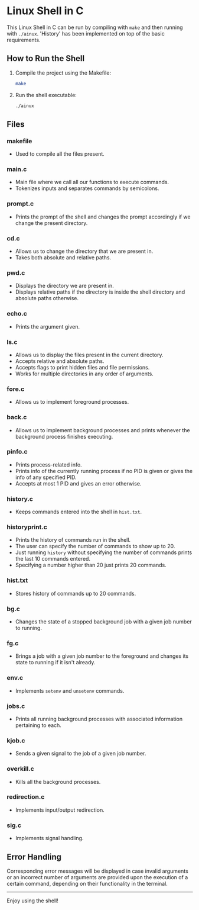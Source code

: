 # Linux Shell in C

This Linux Shell in C can be run by compiling with `make` and then running with `./ainux`. 'History' has been implemented on top of the basic requirements.

## How to Run the Shell

1. Compile the project using the Makefile:
    ```bash
    make
    ```
2. Run the shell executable:
    ```bash
    ./ainux
    ```

## Files

### makefile
- Used to compile all the files present.

### main.c
- Main file where we call all our functions to execute commands.
- Tokenizes inputs and separates commands by semicolons.

### prompt.c
- Prints the prompt of the shell and changes the prompt accordingly if we change the present directory.

### cd.c
- Allows us to change the directory that we are present in.
- Takes both absolute and relative paths.

### pwd.c
- Displays the directory we are present in.
- Displays relative paths if the directory is inside the shell directory and absolute paths otherwise.

### echo.c
- Prints the argument given.

### ls.c
- Allows us to display the files present in the current directory.
- Accepts relative and absolute paths.
- Accepts flags to print hidden files and file permissions.
- Works for multiple directories in any order of arguments.

### fore.c
- Allows us to implement foreground processes.

### back.c
- Allows us to implement background processes and prints whenever the background process finishes executing.

### pinfo.c
- Prints process-related info.
- Prints info of the currently running process if no PID is given or gives the info of any specified PID.
- Accepts at most 1 PID and gives an error otherwise.

### history.c
- Keeps commands entered into the shell in `hist.txt`.

### historyprint.c
- Prints the history of commands run in the shell.
- The user can specify the number of commands to show up to 20.
- Just running `history` without specifying the number of commands prints the last 10 commands entered.
- Specifying a number higher than 20 just prints 20 commands.

### hist.txt
- Stores history of commands up to 20 commands.

### bg.c
- Changes the state of a stopped background job with a given job number to running.

### fg.c
- Brings a job with a given job number to the foreground and changes its state to running if it isn't already.

### env.c
- Implements `setenv` and `unsetenv` commands.

### jobs.c
- Prints all running background processes with associated information pertaining to each.

### kjob.c
- Sends a given signal to the job of a given job number.

### overkill.c
- Kills all the background processes.

### redirection.c
- Implements input/output redirection.

### sig.c
- Implements signal handling.

## Error Handling
Corresponding error messages will be displayed in case invalid arguments or an incorrect number of arguments are provided upon the execution of a certain command, depending on their functionality in the terminal.

---

Enjoy using the shell!
